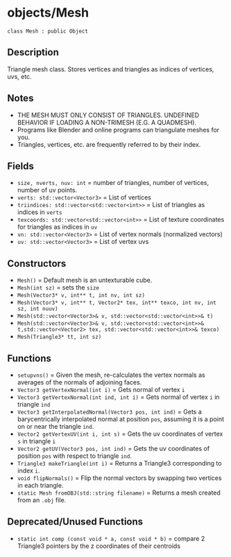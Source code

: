 # objects/Mesh

`class Mesh : public Object`

## Description

Triangle mesh class. Stores vertices and triangles as indices of vertices, uvs, etc.

## Notes

- THE MESH MUST ONLY CONSIST OF TRIANGLES. UNDEFINED BEHAVIOR IF LOADING A NON-TRIMESH (E.G. A QUADMESH).
- Programs like Blender and online programs can triangulate meshes for you.
- Triangles, vertices, etc. are frequently referred to by their index.

## Fields

- `size, nverts, nuv: int` = number of triangles, number of vertices, number of uv points.
- `verts: std::vector<Vector3>` = List of vertices
- `triindices: std::vector<std::vector<int>>` = List of triangles as indices in `verts`
- `texcoords: std::vector<std::vector<int>>` = List of texture coordinates for triangles as indices in `uv`
- `vn: std::vector<Vector3>` = List of vertex normals (normalized vectors)
- `uv: std::vector<Vector3>` = List of vertex uvs

## Constructors

- `Mesh()` = Default mesh is an untexturable cube.
- `Mesh(int sz)` = sets the `size`
- `Mesh(Vector3* v, int** t, int nv, int sz)`
- `Mesh(Vector3* v, int** t, Vector2* tex, int** texco, int nv, int sz, int nuuv)`
- `Mesh(std::vector<Vector3>& v, std::vector<std::vector<int>>& t)`
- `Mesh(std::vector<Vector3>& v, std::vector<std::vector<int>>& t,std::vector<Vector2> tex, std::vector<std::vector<int>>& texco)`
- `Mesh(Triangle3* tt, int sz)`

## Functions

- `setupvns()` = Given the mesh, re-calculates the vertex normals as averages of the normals of adjoining faces. 
- `Vector3 getVertexNormal(int i)` = Gets normal of vertex `i`
- `Vector3 getVertexNormal(int ind, int i)` = Gets normal of vertex `i` in triangle `ind`
- `Vector3 getInterpolatedNormal(Vector3 pos, int ind)` = Gets a barycentrically interpolated normal at position `pos`, assuming it is a point on or near the triangle `ind`.
- `Vector2 getVertexUV(int i, int s)` = Gets the uv coordinates of vertex `s` in triangle `i`
- `Vector2 getUV(Vector3 pos, int ind)` = Gets the uv coordinates of position `pos` with respect to triangle `ind`.
- `Triangle3 makeTriangle(int i)` = Returns a Triangle3 corresponding to index `i`.
- `void flipNormals()` = Flip the normal vectors by swapping two vertices in each triangle.
- `static Mesh fromOBJ(std::string filename)` = Returns a mesh created from an `.obj` file.

## Deprecated/Unused Functions

- `static int comp (const void * a, const void * b)` = compare 2 Triangle3 pointers by the z coordinates of their centroids